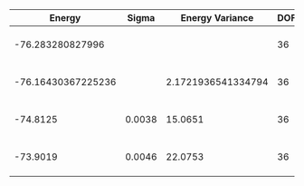 | Energy             | Sigma  | Energy Variance    | DOF | Einf | Method                       | Reference |
|--------------------|--------|--------------------|-----|------|------------------------------|-----------|
| -76.283280827996   |        |                    | 36  | 0    | Exact diagonalization        | TODO: own code (ED) |
| -76.16430367225236 |        | 2.1721936541334794 | 36  | 0    | DMRG (bond dimension = 2048) | TODO: own code (DMRG) |
| -74.8125           | 0.0038 | 15.0651            | 36  | 0    | RBM (alpha = 1)              | TODO: own code (RBM) |
| -73.9019           | 0.0046 | 22.0753            | 36  | 0    | Jastrow baseline             | TODO: own code (Jastrow) |
